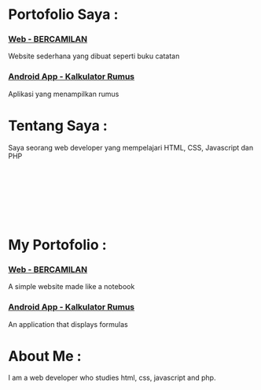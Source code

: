 # Portofolio Saya :

### [Web - BERCAMILAN](https://www.bercamilan.com/)

Website sederhana yang dibuat seperti buku catatan

### [Android App - Kalkulator Rumus](https://play.google.com/store/apps/details?id=com.bercamilan.kalkulator)

Aplikasi yang menampilkan rumus

# Tentang Saya :

Saya seorang web developer yang mempelajari HTML, CSS, Javascript dan PHP

<br><br>
<br><br>
<br><br>

# My Portofolio :

### [Web - BERCAMILAN](https://www.bercamilan.com/)

A simple website made like a notebook

### [Android App - Kalkulator Rumus](https://play.google.com/store/apps/details?id=com.bercamilan.kalkulator)

An application that displays formulas

# About Me :

I am a web developer who studies html, css, javascript and php.
